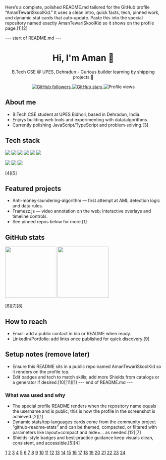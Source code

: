 Here’s a complete, polished README.md tailored for the GitHub profile “AmanTewariSkoolKid.” It uses a clean intro, quick facts, tech, pinned work, and dynamic stat cards that auto‑update. Paste this into the special repository named exactly AmanTewariSkoolKid so it shows on the profile page.[1][2]

--- start of README.md ---
<h1 align="center">Hi, I'm Aman 👋</h1>
<p align="center">
  B.Tech CSE @ UPES, Dehradun -  Curious builder learning by shipping projects 🚀
</p>

<p align="center">
  <a href="https://github.com/AmanTewariSkoolKid">
    <img alt="GitHub followers" src="https://img.shields.io/github/followers/AmanTewariSkoolKid?style=for-the-badge&label=Followers">
  </a>
  <a href="https://github.com/AmanTewariSkoolKid">
    <img alt="GitHub stars" src="https://img.shields.io/github/stars/AmanTewariSkoolKid?style=for-the-badge&label=Profile%20Stars">
  </a>
  <img alt="Profile views" src="https://komarev.com/ghpvc/?username=AmanTewariSkoolKid&style=for-the-badge&color=blue">
</p>

## About me
- B.Tech CSE student at UPES Bidholi, based in Dehradun, India.  
- Enjoys building web tools and experimenting with data/algorithms.  
- Currently polishing JavaScript/TypeScript and problem‑solving.[3]

## Tech stack
<p>
  <img src="https://img.shields.io/badge/JavaScript-ES6+-F7DF1E?logo=javascript&logoColor=000" />
  <img src="https://img.shields.io/badge/TypeScript-3178C6?logo=typescript&logoColor=fff" />
  <img src="https://img.shields.io/badge/HTML5-E34F26?logo=html5&logoColor=fff" />
  <img src="https://img.shields.io/badge/CSS3-1572B6?logo=css3&logoColor=fff" />
  <img src="https://img.shields.io/badge/Node.js-339933?logo=node.js&logoColor=fff" />
  <img src="https://img.shields.io/badge/Python-3776AB?logo=python&logoColor=fff" />
</p>
<p>
  <img src="https://img.shields.io/badge/Git-F05032?logo=git&logoColor=fff" />
  <img src="https://img.shields.io/badge/GitHub-181717?logo=github&logoColor=fff" />
  <img src="https://img.shields.io/badge/VS%20Code-007ACC?logo=visualstudiocode&logoColor=fff" />
</p> 
<!-- Badges use Shields-style best practices: short text, cohesive colors, top placement. -->[4][5]

## Featured projects
- Anti-money-laundering-algorithm — first attempt at AML detection logic and data rules.  
- Framezz.js — video annotation on the web; interactive overlays and timeline controls.  
- See pinned repos below for more.[1]

## GitHub stats
<p>
  <img height="165" src="https://github-readme-stats.vercel.app/api?username=AmanTewariSkoolKid&show_icons=true&theme=tokyonight&hide_border=true" />
  <img height="165" src="https://github-readme-stats.vercel.app/api/top-langs/?username=AmanTewariSkoolKid&layout=compact&theme=tokyonight&hide_border=true" />
</p>
<!-- Cards are provided by github-readme-stats and update automatically; themes and params can be customized. -->[6][7][8]

## How to reach
- Email: add a public contact in bio or README when ready.  
- LinkedIn/Portfolio: add links once published for quick discovery.[9]

## Setup notes (remove later)
- Ensure this README sits in a public repo named AmanTewariSkoolKid so it renders on the profile top.  
- Edit badges and tech to match skills; add more Shields from catalogs or a generator if desired.[10][11][1]
--- end of README.md ---

### What was used and why
- The special profile README renders when the repository name equals the username and is public; this is how the profile in the screenshot is achieved.[2][1]
- Dynamic stats/top‑languages cards come from the community project “github-readme-stats” and can be themed, compacted, or filtered with parameters like layout=compact and hide=… as needed.[12][7]
- Shields-style badges and best‑practice guidance keep visuals clean, consistent, and accessible.[5][4]

[1](https://github.com/AmanTewariSkoolKid)
[2](https://docs.github.com/en/get-started/start-your-journey/setting-up-your-profile)
[3](https://www.freecodecamp.org/news/create-personalized-github-profile-page/)
[4](https://daily.dev/blog/best-practices-for-github-markdown-badges)
[5](https://daily.dev/blog/github-markdown-badges-explained)
[6](https://aleksandarpopovic.com/Easiest-way-to-set-up-your-Github-profile-page/)
[7](https://github.com/anuraghazra/github-readme-stats)
[8](https://github.com/anuraghazra/github-readme-stats/issues/1801)
[9](https://docs.github.com/github/writing-on-github/getting-started-with-writing-and-formatting-on-github/basic-writing-and-formatting-syntax)
[10](https://rahuldkjain.github.io/gh-profile-readme-generator/)
[11](https://ileriayo.github.io/markdown-badges/)
[12](https://stackoverflow.com/questions/66374503/show-languages-with-github-readme-md-stats)
[13](https://ppl-ai-file-upload.s3.amazonaws.com/web/direct-files/attachments/images/81491232/9b72830a-25d3-4235-8dbe-f48c0190c991/image.jpg)
[14](https://github.com/durgeshsamariya/awesome-github-profile-readme-templates)
[15](https://github.com/topics/profile-readme)
[16](https://www.reddit.com/r/github/comments/uulygm/what_are_some_really_nice_github_profile_readmes/)
[17](https://dev.to/parth_johri/create-an-attractive-github-profile-readme-noj)
[18](https://github.com/abhisheknaiidu/awesome-github-profile-readme)
[19](https://gprm.itsvg.in)
[20](https://github.com/Ileriayo/markdown-badges)
[21](https://github.com/topics/github-profile-readme)
[22](https://github.com/henriquesebastiao/badges)
[23](https://www.youtube.com/watch?v=4cgpu9L2AE8)
[24](https://github.com/anuraghazra/github-readme-stats/discussions/1878)
